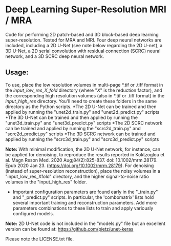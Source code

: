# Deep Learning Super-Resolution MRI / MRA

Code for performing 2D patch-based and 3D block-based deep learning super-resolution. Tested for MRA and MRI. Four deep neural networks are included, including a 2D U-Net (see note below regarding the 2D U-net), a 3D U-Net, a 2D serial convolution with residual connection (SCRC) neural network, and a 3D SCRC deep neural network.

## Usage:

To use, place the low resolution volumes in multi-page *.tif or .tiff format in the _input_low_res_X_fold_ directory (where "_X_" is the reduction factor), and the corresponding high resolution volumes (also in *.tif or .tiff format) in the _input_high_res_ directory. You'll need to create these folders in the same directory as the Python scripts.
 *The 2D U-Net can be trained and then applied by running the "unet2d_train.py" and "unet2d_predict.py" scripts
 *The 3D U-Net can be trained and then applied by running the "unet3d_train.py" and "unet3d_predict.py" scripts
 *The 2D SCRC network can be trained and applied by running the "scrc2d_train.py" and "scrc2d_predict.py" scripts
 *The 3D SCRC network can be trained and applied by running the "scrc3d_train.py" and "scrc3d_predict.py" scripts

__Note:__ With minimal modification, the 2D U-Net network, for instance, can be applied for denoising, to reproduce the results reported in Koktzoglou et al. Magn Reson Med. 2020 Aug;84(2):825-837. doi: 10.1002/mrm.28179. Epub 2020 Jan 23. (https://doi.org/10.1002/mrm.28179). For denoising (instead of super-resolution reconstruction), place the noisy volumes in a "input_low_res_Xfold" directory, and the higher signal-to-noise ratio volumes in the "input_high_res" folder. 

* Important configuration parameters are found early in the "_train.py" and "_predict.py" scripts. In particular, the 'combomatrix' lists hold several important training and reconstruction parameters. Add more parameters combinations to these lists to train and apply variously configured models.

__Note:__ 2D U-Net code is not included in the "models.py" file but an excellent version can be found at: https://github.com/pietz/unet-keras

Please note the LICENSE.txt file.
